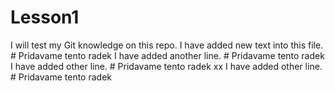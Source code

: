 # Lesson1
I will test my Git knowledge on this repo.
I have added new text into this file.       # Pridavame tento radek
I have added another line.                  # Pridavame tento radek
I have added other line.                    # Pridavame tento radek
xx I have added other line.                    # Pridavame tento radek